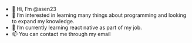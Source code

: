 - 👋 Hi, I’m @asen23
- 👀 I’m interested in learning many things about programming and looking to expand my knowledge.
- 🌱 I’m currently learning react native as part of my job.
- 📫 You can contact me through my email
<!--- - 💞️ I’m looking to collaborate on ... --->

<!---
asen23/asen23 is a ✨ special ✨ repository because its `README.md` (this file) appears on your GitHub profile.
You can click the Preview link to take a look at your changes.
--->
